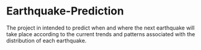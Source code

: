 # Earthquake-Prediction
The project in intended to predict when and where the next earthquake will take place according to the current trends and patterns associated with the distribution of each earthquake.
